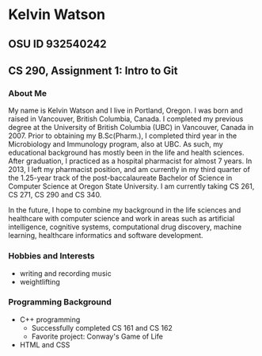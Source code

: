 # Kelvin Watson
## OSU ID 932540242
## CS 290, Assignment 1: Intro to Git

### About Me

My name is Kelvin Watson and I live in Portland, Oregon. I was born and raised in Vancouver, British Columbia, Canada. I completed my previous degree at the University of British Columbia (UBC) in Vancouver, Canada in 2007. Prior to obtaining my B.Sc(Pharm.), I completed third year in the Microbiology and Immunology program, also at UBC. As such, my educational background has mostly been in the life and health sciences. After graduation, I practiced as a hospital pharmacist for almost 7 years. In 2013, I left my pharmacist position, and am currently in my third quarter of the 1.25-year track of the post-baccalaureate Bachelor of Science in Computer Science at Oregon State University. I am currently taking CS 261, CS 271, CS 290 and CS 340.

In the future, I hope to combine my background in the life sciences and healthcare with computer science and work in areas such as artificial intelligence, cognitive systems, computational drug discovery, machine learning, healthcare informatics and software development.

### Hobbies and Interests

* writing and recording music
* weightlifting

### Programming Background

* C++ programming
	* Successfully completed CS 161 and CS 162
	* Favorite project: Conway's Game of Life
* HTML and CSS
